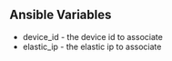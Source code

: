 ## Ansible Variables

* device_id - the device id to associate
* elastic_ip - the elastic ip to associate
